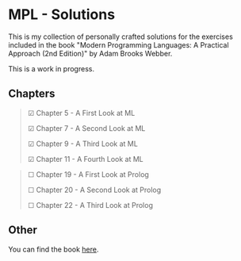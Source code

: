 # MPL - Solutions

This is my collection of personally crafted solutions for the exercises included in the book "Modern Programming Languages: A Practical Approach (2nd Edition)" by Adam Brooks Webber.

This is a work in progress.

## Chapters

> ☑ Chapter 5 - A First Look at ML
> 
> ☑ Chapter 7 - A Second Look at ML
>
> ☑ Chapter 9 - A Third Look at ML
>
> ☑ Chapter 11 - A Fourth Look at ML



> ☐ Chapter 19 - A First Look at Prolog
>
> ☐ Chapter 20 - A Second Look at Prolog
>
> ☐ Chapter 22 - A Third Look at Prolog

## Other

You can find the book [here](https://www.amazon.com/Modern-Programming-Languages-Practical-Introduction/dp/1590282507).
